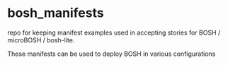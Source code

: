 bosh_manifests
==============

repo for keeping manifest examples used in accepting stories for BOSH / microBOSH / bosh-lite.

These manifests can be used to deploy BOSH in various configurations
